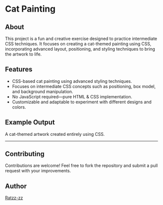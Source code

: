 # Cat Painting

## About

This project is a fun and creative exercise designed to practice intermediate CSS techniques. It focuses on creating a cat-themed painting using CSS, incorporating advanced layout, positioning, and styling techniques to bring the artwork to life.

## Features

- CSS-based cat painting using advanced styling techniques.
- Focuses on intermediate CSS concepts such as positioning, box model, and background manipulation.
- No JavaScript required—pure HTML & CSS implementation.
- Customizable and adaptable to experiment with different designs and colors.

## Example Output

A cat-themed artwork created entirely using CSS.

---

## Contributing

Contributions are welcome! Feel free to fork the repository and submit a pull request with your improvements.

## Author

[Ratzz-zz](https://github.com/ratzz-zz)
